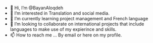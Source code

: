 - 👋 Hi, I’m @BayanAloqdeh
- 👀 I’m interested in Translation and social media.
- 🌱 I’m currently learning project management and French language
- 💞️ I’m looking to collaborate on international projects that include languages to make use of my expierince and skills. 
- 📫 How to reach me ... By email or here on my profile.

<!---
BayanAloqdeh/BayanAloqdeh is a ✨ special ✨ repository because its `README.md` (this file) appears on your GitHub profile.
You can click the Preview link to take a look at your changes.
--->

